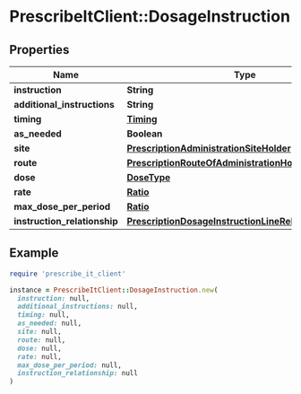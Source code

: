 # PrescribeItClient::DosageInstruction

## Properties

| Name | Type | Description | Notes |
| ---- | ---- | ----------- | ----- |
| **instruction** | **String** |  | [optional] |
| **additional_instructions** | **String** |  | [optional] |
| **timing** | [**Timing**](Timing.md) |  | [optional] |
| **as_needed** | **Boolean** |  | [optional] |
| **site** | [**PrescriptionAdministrationSiteHolder**](PrescriptionAdministrationSiteHolder.md) |  | [optional] |
| **route** | [**PrescriptionRouteOfAdministrationHolder**](PrescriptionRouteOfAdministrationHolder.md) |  | [optional] |
| **dose** | [**DoseType**](DoseType.md) |  | [optional] |
| **rate** | [**Ratio**](Ratio.md) |  | [optional] |
| **max_dose_per_period** | [**Ratio**](Ratio.md) |  | [optional] |
| **instruction_relationship** | [**PrescriptionDosageInstructionLineRelationshipHolder**](PrescriptionDosageInstructionLineRelationshipHolder.md) |  | [optional] |

## Example

```ruby
require 'prescribe_it_client'

instance = PrescribeItClient::DosageInstruction.new(
  instruction: null,
  additional_instructions: null,
  timing: null,
  as_needed: null,
  site: null,
  route: null,
  dose: null,
  rate: null,
  max_dose_per_period: null,
  instruction_relationship: null
)
```

